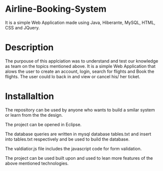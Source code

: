 # Airline-Booking-System

It is a simple Web Application made using Java, Hiberante, MySQL, HTML, CSS and JQuery.


# Description

The purpouse of this applciation was to understand and test our knowledge as team on the topics mentioned above. It is a simple Web
Application that alows the user to create an account, login, search for flights and Book the flights. The user could lo back in and view 
or cancel his/ her ticket.


# Installaltion

The repository can be used by anyone who wants to build a smilar system or learn from the the design. 

The project can be opened in Eclipse.

The database queries are written in mysql database tables.txt and insert into tables.txt respectively and be used to build the database.

The valdiatior.js file includes the javascript code for form validation.

The project can be used built upon and used to lean more features of the above mentioned technologies.




